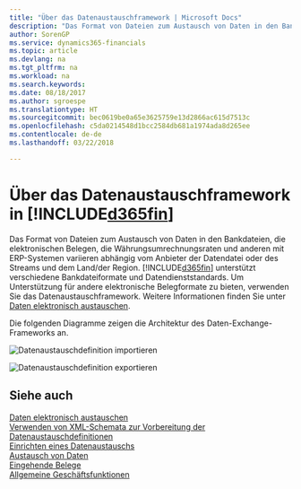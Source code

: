 ```yaml
---
title: "Über das Datenaustauschframework | Microsoft Docs"
description: "Das Format von Dateien zum Austausch von Daten in den Bankdateien, die elektronischen Belegen, die Währungsumrechnungsraten und anderen mit ERP-Systemen variieren abhängig vom Anbieter der Datendatei oder des Streams und dem Land/der Region."
author: SorenGP
ms.service: dynamics365-financials
ms.topic: article
ms.devlang: na
ms.tgt_pltfrm: na
ms.workload: na
ms.search.keywords: 
ms.date: 08/18/2017
ms.author: sgroespe
ms.translationtype: HT
ms.sourcegitcommit: bec0619be0a65e3625759e13d2866ac615d7513c
ms.openlocfilehash: c5da0214548d1bcc2584db681a1974ada8d265ee
ms.contentlocale: de-de
ms.lasthandoff: 03/22/2018

---
```

# <a name="about-the-data-exchange-framework-in-included365finincludesd365finmdmd"></a>Über das Datenaustauschframework in [!INCLUDE[d365fin](includes/d365fin_md.md)]
Das Format von Dateien zum Austausch von Daten in den Bankdateien, die elektronischen Belegen, die Währungsumrechnungsraten und anderen mit ERP-Systemen variieren abhängig vom Anbieter der Datendatei oder des Streams und dem Land/der Region. [!INCLUDE[d365fin](includes/d365fin_md.md)] unterstützt verschiedene Bankdateiformate und Datendienststandards. Um Unterstützung für andere elektronische Belegformate zu bieten, verwenden Sie das Datenaustauschframework. Weitere Informationen finden Sie unter [Daten elektronisch austauschen](across-data-exchange.md).    

 Die folgenden Diagramme zeigen die Architektur des Daten-Exchange-Frameworks an.  

 ![Datenaustauschdefinition importieren](media/across-data-exchange/dataexchangeframework_import.png)  

 ![Datenaustauschdefinition exportieren](media/across-data-exchange/dataexchangeframework_export.png)  

## <a name="see-also"></a>Siehe auch  
[Daten elektronisch austauschen](across-data-exchange.md)  
[Verwenden von XML-Schemata zur Vorbereitung der Datenaustauschdefinitionen](across-how-to-use-xml-schemas-to-prepare-data-exchange-definitions.md)  
[Einrichten eines Datenaustauschs](across-set-up-data-exchange.md)  
[Austausch von Daten](across-exchange-data.md)  
[Eingehende Belege](across-income-documents.md)  
[Allgemeine Geschäftsfunktionen](ui-across-business-areas.md)  

